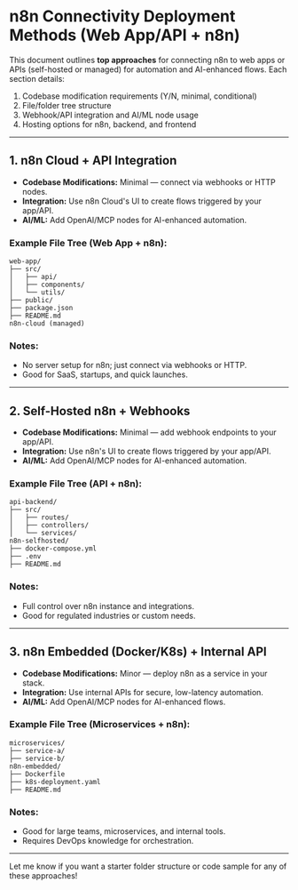 # n8n Connectivity Deployment Methods (Web App/API + n8n)

This document outlines **top approaches** for connecting n8n to web apps or APIs (self-hosted or managed) for automation and AI-enhanced flows. Each section details:

1. Codebase modification requirements (Y/N, minimal, conditional)
2. File/folder tree structure
3. Webhook/API integration and AI/ML node usage
4. Hosting options for n8n, backend, and frontend

---

## 1. **n8n Cloud + API Integration**

* **Codebase Modifications:** Minimal — connect via webhooks or HTTP nodes.
* **Integration:** Use n8n Cloud's UI to create flows triggered by your app/API.
* **AI/ML:** Add OpenAI/MCP nodes for AI-enhanced automation.

### Example File Tree (Web App + n8n):

```
web-app/
├── src/
│   ├── api/
│   ├── components/
│   └── utils/
├── public/
├── package.json
├── README.md
n8n-cloud (managed)
```

### Notes:

* No server setup for n8n; just connect via webhooks or HTTP.
* Good for SaaS, startups, and quick launches.

---

## 2. **Self-Hosted n8n + Webhooks**

* **Codebase Modifications:** Minimal — add webhook endpoints to your app/API.
* **Integration:** Use n8n's UI to create flows triggered by your app/API.
* **AI/ML:** Add OpenAI/MCP nodes for AI-enhanced automation.

### Example File Tree (API + n8n):

```
api-backend/
├── src/
│   ├── routes/
│   ├── controllers/
│   └── services/
n8n-selfhosted/
├── docker-compose.yml
├── .env
├── README.md
```

### Notes:

* Full control over n8n instance and integrations.
* Good for regulated industries or custom needs.

---

## 3. **n8n Embedded (Docker/K8s) + Internal API**

* **Codebase Modifications:** Minor — deploy n8n as a service in your stack.
* **Integration:** Use internal APIs for secure, low-latency automation.
* **AI/ML:** Add OpenAI/MCP nodes for AI-enhanced flows.

### Example File Tree (Microservices + n8n):

```
microservices/
├── service-a/
├── service-b/
n8n-embedded/
├── Dockerfile
├── k8s-deployment.yaml
├── README.md
```

### Notes:

* Good for large teams, microservices, and internal tools.
* Requires DevOps knowledge for orchestration.

---

Let me know if you want a starter folder structure or code sample for any of these approaches! 